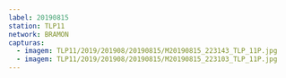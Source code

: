 ```yaml
---
label: 20190815
station: TLP11
network: BRAMON
capturas:
  - imagem: TLP11/2019/201908/20190815/M20190815_223143_TLP_11P.jpg
  - imagem: TLP11/2019/201908/20190815/M20190815_223103_TLP_11P.jpg
---
```

